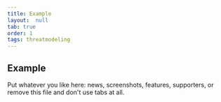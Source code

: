 ```yaml
---
title: Example
layout:  null
tab: true
order: 1
tags: threatmodeling
---
```


## Example

Put whatever you like here: news, screenshots, features, supporters, or remove this file and don't use tabs at all.